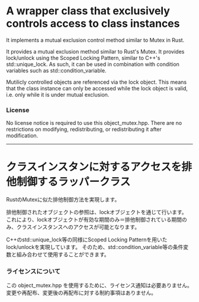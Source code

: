 # A wrapper class that exclusively controls access to class instances

It implements a mutual exclusion control method similar to Mutex in Rust.

It provides a mutual exclusion method similar to Rust's Mutex.
It provides lock/unlock using the Scoped Locking Pattern, similar to C++'s std::unique_lock.
As such, it can be used in combination with condition variables such as std::condition_variable.

Mutilicly controlled objects are referenced via the lock object.
This means that the class instance can only be accessed while the lock object is valid, i.e. only while it is under mutual exclusion.

### License
No license notice is required to use this object_mutex.hpp.
There are no restrictions on modifying, redistributing, or redistributing it after modification.

---------------

# クラスインスタンに対するアクセスを排他制御するラッパークラス

RustのMutexに似た排他制御方法を実現します。

排他制御されたオブジェクトの参照は、lockオブジェクトを通じて行います。
これにより、lockオブジェクトが有効な期間のみ＝排他制御されている期間のみ、クラスインスタンスへのアクセスが可能となります。

C++のstd::unique_lock等の同様にScoped Locking Patternを用いたlock/unlockを実現しています。
そのため、std::condition_variable等の条件変数と組み合わせて使用することができます。



### ライセンスについて
この object_mutex.hpp を使用するために、ライセンス通知は必要ありません。
変更や再配布、変更後の再配布に対する制約事項はありません。
